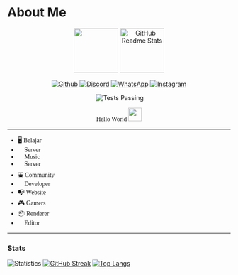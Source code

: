 # About Me
<body>
    <link href='https://fonts.googleapis.com/css?family=Josefin Sans' rel='stylesheet'>

<div id="header" align="center">
  <img src="https://media.giphy.com/media/M9gbBd9nbDrOTu1Mqx/giphy.gif" width="100"/>
  <img width="100px" src="https://res.cloudinary.com/anuraghazra/image/upload/v1594908242/logo_ccswme.svg" alt="GitHub Readme Stats" />
</div>

<span style="font-family:'Josefin Sans';"><p align="center">
<a href="https://github.com/syalomclubby"><img src="https://img.shields.io/badge/GitHub-100000?style=for-the-badge&logo=github&logoColor=white" alt="Github"></a>
<a href="https://discord.com/invite/v58xB2unpE"><img src="https://img.shields.io/badge/Discord-7289D9?style=for-the-badge&logo=discord&logoColor=white" alt="Discord"></a>
<a href=""><img src="https://img.shields.io/badge/Whatsapp-20C65A?style=for-the-badge&logo=whatsapp&logoColor=white" alt="WhatsApp"></a>
<a href="https://instagram.com/syalom_kunz"><img src="https://img.shields.io/badge/Instagram-E4405F?style=for-the-badge&logo=instagram&logoColor=white" alt="Instagram"></a>
</p></span>

<span style="font-family:'Josefin Sans';"><p align="center">
<img src="https://komarev.com/ghpvc/?username=syalomclubby&style=flat-square&color=blue" alt=""/>
    <img alt="Tests Passing" src="https://github.com/anuraghazra/github-readme-stats/workflows/Test/badge.svg" />
</p></span>
<span style="font-family:'Josefin Sans';"><p align="center">
  Hello World
  <img src="https://media.giphy.com/media/hvRJCLFzcasrR4ia7z/giphy.gif" width="30px"/>
</p></span>
<span style="font-family:'Josefin Sans';">

-----------
- 🖥 Belajar
- 🔌 Server
- 🎹 Music
- 🔧 Server
- ⛲ Community
- 📓 Developer
- 📭 Website
- 🎮 Gamers
- 📦 Renderer
- 🎥 Editor
-----------

</span>
</body>

### Stats
![Statistics](https://github-readme-stats.vercel.app//api?username=syalomclubby&show_icons=true&count_private=true&hide_title=true&bg_color=100,0e1e45,000000&title_color=6c8fd9&text_color=68f5fc)
[![GitHub Streak](http://github-readme-streak-stats.herokuapp.com?user=syalomclubby&theme=dark&background=0e1e45)](https://git.io/streak-stats)
[![Top Langs](https://github-readme-stats.vercel.app/api/top-langs/?username=syalomclubby&layout=compact&theme=vision-friendly-dark)](https://github.com/anuraghazra/github-readme-stats)
